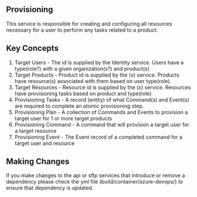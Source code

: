 ## Provisioning
This service is responsible for creating and configuring all resources necessary for a user to perform any tasks related to a product.

## Key Concepts
1. Target Users - The id is supplied by the Identity service.  Users have a type(role?) with a given organization(s?) and product(s)
1. Target Products - Product id is supplied by the (x) service.  Products have resource(s) associated with them based on user type(role).
1. Target Resources - Resource id is supplied by the (x) service.  Resources have provisioning tasks based on product and type(role)
1. Provisioning Tasks - A record (entity) of what Command(s) and Event(s) are required to complete an atomic provisioning step.  
1. Provisioning Plan - A collection of Commands and Events to provision a target user for 1 or more target products
1. Provisioning Command - A command that will provision a target user for a target resource
1. Provisioning Event - The Event record of a completed command for a target user and resource

## Making Changes
If you make changes to the api or sftp services that introduce or remove a dependency please check the yml file (build/container/azure-devops/) to ensure that dependency is updated.
